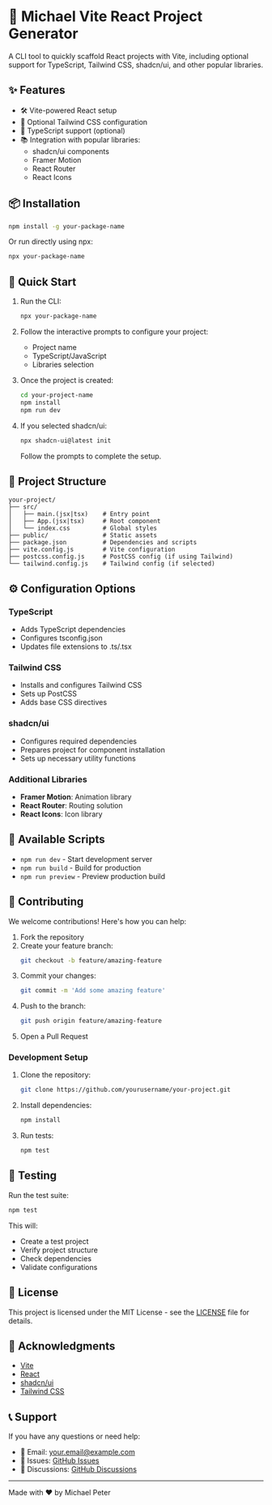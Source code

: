 # 🚀 Michael Vite React Project Generator

A CLI tool to quickly scaffold React projects with Vite, including
optional support for TypeScript, Tailwind CSS, shadcn/ui, and other
popular libraries.

## ✨ Features

- 🛠️ Vite-powered React setup
- 🎨 Optional Tailwind CSS configuration
- 🔧 TypeScript support (optional)
- 📚 Integration with popular libraries:
  - shadcn/ui components
  - Framer Motion
  - React Router
  - React Icons

## 📦 Installation

```bash
npm install -g your-package-name
```

Or run directly using npx:

```bash
npx your-package-name
```

## 🚀 Quick Start

1. Run the CLI:

   ```bash
   npx your-package-name
   ```

2. Follow the interactive prompts to configure your project:

   - Project name
   - TypeScript/JavaScript
   - Libraries selection

3. Once the project is created:

   ```bash
   cd your-project-name
   npm install
   npm run dev
   ```

4. If you selected shadcn/ui:
   ```bash
   npx shadcn-ui@latest init
   ```
   Follow the prompts to complete the setup.

## 📖 Project Structure

```
your-project/
├── src/
│   ├── main.(jsx|tsx)    # Entry point
│   ├── App.(jsx|tsx)     # Root component
│   └── index.css         # Global styles
├── public/               # Static assets
├── package.json          # Dependencies and scripts
├── vite.config.js        # Vite configuration
├── postcss.config.js     # PostCSS config (if using Tailwind)
└── tailwind.config.js    # Tailwind config (if selected)
```

## ⚙️ Configuration Options

### TypeScript

- Adds TypeScript dependencies
- Configures tsconfig.json
- Updates file extensions to .ts/.tsx

### Tailwind CSS

- Installs and configures Tailwind CSS
- Sets up PostCSS
- Adds base CSS directives

### shadcn/ui

- Configures required dependencies
- Prepares project for component installation
- Sets up necessary utility functions

### Additional Libraries

- **Framer Motion**: Animation library
- **React Router**: Routing solution
- **React Icons**: Icon library

## 📝 Available Scripts

- `npm run dev` - Start development server
- `npm run build` - Build for production
- `npm run preview` - Preview production build

## 🤝 Contributing

We welcome contributions! Here's how you can help:

1. Fork the repository
2. Create your feature branch:
   ```bash
   git checkout -b feature/amazing-feature
   ```
3. Commit your changes:
   ```bash
   git commit -m 'Add some amazing feature'
   ```
4. Push to the branch:
   ```bash
   git push origin feature/amazing-feature
   ```
5. Open a Pull Request

### Development Setup

1. Clone the repository:

   ```bash
   git clone https://github.com/yourusername/your-project.git
   ```

2. Install dependencies:

   ```bash
   npm install
   ```

3. Run tests:
   ```bash
   npm test
   ```

## 🧪 Testing

Run the test suite:

```bash
npm test
```

This will:

- Create a test project
- Verify project structure
- Check dependencies
- Validate configurations

## 📄 License

This project is licensed under the MIT License - see the
[LICENSE](LICENSE) file for details.

## 🙏 Acknowledgments

- [Vite](https://vitejs.dev/)
- [React](https://reactjs.org/)
- [shadcn/ui](https://ui.shadcn.com/)
- [Tailwind CSS](https://tailwindcss.com/)

## 📞 Support

If you have any questions or need help:

- 📧 Email: your.email@example.com
- 🐛 Issues:
  [GitHub Issues](https://github.com/yourusername/your-project/issues)
- 💬 Discussions:
  [GitHub Discussions](https://github.com/yourusername/your-project/discussions)

---

Made with ❤️ by Michael Peter
